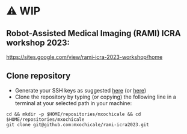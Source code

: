 # :warning: WIP

## Robot-Assisted Medical Imaging (RAMI) ICRA workshop 2023: 
https://sites.google.com/view/rami-icra-2023-workshop/home 

## Clone repository
* Generate your SSH keys as suggested [here](https://docs.github.com/en/github/authenticating-to-github/generating-a-new-ssh-key-and-adding-it-to-the-ssh-agent) (or [here](https://github.com/mxochicale/tools/blob/main/github/SSH.md))
* Clone the repository by typing (or copying) the following line in a terminal at your selected path in your machine:
```
cd && mkdir -p $HOME/repositories/mxochicale && cd  $HOME/repositories/mxochicale
git clone git@github.com:mxochicale/rami-icra2023.git
```

